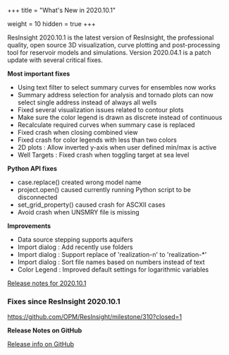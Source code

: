 +++
title = "What's New in 2020.10.1"

weight = 10
hidden = true
+++

ResInsight 2020.10.1 is the latest version of ResInsight, the professional quality, open source 3D visualization, curve plotting and post-processing tool for reservoir models and simulations. Version 2020.04.1 is a patch update with several critical fixes.


**Most important fixes**
- Using text filter to select summary curves for ensembles now works
- Summary address selection for analysis and tornado plots can now select single address instead of always all wells
- Fixed several visualization issues related to contour plots
- Make sure the color legend is drawn as discrete instead of continuous
- Recalculate required curves when summary case is replaced
- Fixed crash when closing combined view
- Fixed crash for color legends with less than two colors
- 2D plots : Allow inverted y-axis when user defined min/max is active
- Well Targets : Fixed crash when toggling target at sea level

**Python API fixes**
- case.replace() created wrong model name
- project.open() caused currently running Python script to be disconnected
- set_grid_property() caused crash for ASCXII cases
- Avoid crash when UNSMRY file is missing

**Improvements**
- Data source stepping supports aquifers
- Import dialog : Add recently use folders
- Import dialog : Support replace of 'realization-n' to 'realization-*'
- Import dialog : Sort file names based on numbers instead of text
- Color Legend : Improved default settings for logarithmic variables

[Release notes for 2020.10.1](https://resinsight.org/getting-started/whats-new/releasenotes_2020_10_1)

### Fixes since ResInsight 2020.10.1
https://github.com/OPM/ResInsight/milestone/310?closed=1


**Release Notes on GitHub**

[Release info on GitHub](https://github.com/OPM/ResInsight/releases/)
